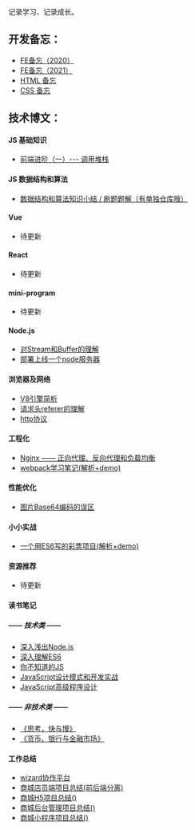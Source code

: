 记录学习、记录成长。

## 开发备忘：

* [FE备忘（2020）](https://github.com/xszi/blog/issues/7)
* [FE备忘（2021）](https://github.com/xszi/blog/issues/7)
* [HTML 备忘](https://github.com/xszi/blog/issues/16)
* [CSS 备忘](https://github.com/xszi/blog/issues/6)

## 技术博文：

#### JS 基础知识

* [前端进阶（一）--- 调用堆栈](https://juejin.im/post/5bfb4af1e51d4574b133d1e3)

#### JS 数据结构和算法

* [数据结构和算法知识小结 / 刷题题解（有单独仓库哦）](https://github.com/xszi/fe-interview/tree/master/algorithm)

#### Vue

* 待更新

#### React

* 待更新

#### mini-program

* 待更新

#### Node.js
* [对Stream和Buffer的理解](https://github.com/xszi/blog/issues/5)
* [部署上线一个node服务器](https://juejin.im/post/6844904002732343304)

#### 浏览器及网络

* [V8引擎简析](https://juejin.im/post/5e0d40326fb9a0483e475543)
* [请求头referer的理解](https://github.com/xszi/blog/issues/3)
* [http协议](https://github.com/xszi/node/issues/13)

#### 工程化
* [Nginx —— 正向代理、反向代理和负载均衡](https://github.com/xszi/node/issues/12)
* [webpack学习笔记(解析+demo)](https://github.com/xszi/webpack-demo)

#### 性能优化

* [图片Base64编码的误区](https://github.com/xszi/blog/issues/2)

#### 小小实战

* [一个用ES6写的彩票项目(解析+demo)](https://github.com/xszi/ES6-lottery)

#### 资源推荐

* 待更新

#### 读书笔记

##### —— 技术类 ——

* [深入浅出Node.js](https://github.com/xszi/node-note)
* [深入理解ES6](https://github.com/xszi/ES6)
* [你不知道的JS](https://github.com/xszi/you-dont-kown-js)
* [JavaScript设计模式和开发实战](https://github.com/xszi/js-design-mode)
* [JavaScript高级程序设计](https://github.com/xszi/js-advanced)

##### —— 非技术类 ——

* [《思考，快与慢》](https://github.com/xszi/blog/issues/4)
* [《货币、银行与金融市场》](https://github.com/xszi/blog/issues/8)

#### 工作总结

* [wizard协作平台](https://github.com/xszi/blog/issues/11)
* [商城店员端项目总结(前后端分离)](https://github.com/xszi/blog/blob/master/work/clerk.md)
* [商城H5项目总结()](https://github.com/xszi/blog/)
* [商城后台管理项目总结()](https://github.com/xszi/blog/)
* [商城小程序项目总结()](https://github.com/xszi/blog/)

